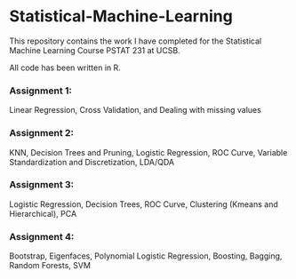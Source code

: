 # Statistical-Machine-Learning

This repository contains the work I have completed for the Statistical Machine Learning Course PSTAT 231 at UCSB.

All code has been written in R.

### Assignment 1: 
Linear Regression, Cross Validation, and Dealing with missing values
### Assignment 2: 
KNN, Decision Trees and Pruning, Logistic Regression, ROC Curve, Variable Standardization and Discretization, LDA/QDA
### Assignment 3: 
Logistic Regression, Decision Trees, ROC Curve, Clustering (Kmeans and Hierarchical), PCA
### Assignment 4: 
Bootstrap, Eigenfaces, Polynomial Logistic Regression, Boosting, Bagging, Random Forests, SVM
